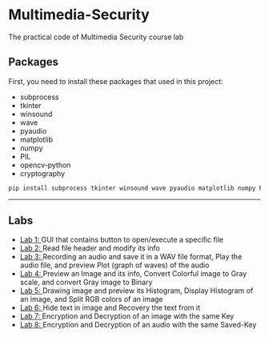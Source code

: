 # Multimedia-Security
The practical code of Multimedia Security course lab

## Packages
First, you need to install these packages that used in this project:
* subprocess
* tkinter
* winsound
* wave
* pyaudio
* matplotlib
* numpy
* PIL
* opencv-python
* cryptography

```bash
pip install subprocess tkinter winsound wave pyaudio matplotlib numpy PIL opencv-python cryptography
```

<hr>

## Labs
* [Lab 1: ](https://github.com/Sajjad-Hasan01/Multimedia-Security/blob/main/src/Lab1-GUIopenFile.py) GUI that contains button to open/execute a specific file
* [Lab 2: ](https://github.com/Sajjad-Hasan01/Multimedia-Security/blob/main/src/Lab2-ExtractSoundFileHeader.py) Read file header and modify its info
* [Lab 3: ](https://github.com/Sajjad-Hasan01/Multimedia-Security/blob/main/src/Lab3-Rec%26Play%26PlotAudio.py) Recording an audio and save it in a WAV file format, Play the audio file, and preview Plot (graph of waves) of the audio
* [Lab 4: ](https://github.com/Sajjad-Hasan01/Multimedia-Security/blob/main/src/Lab4-Image.py) Preview an Image and its info, Convert Colorful image to Gray scale, and convert Gray image to Binary
* [Lab 5: ](https://github.com/Sajjad-Hasan01/Multimedia-Security/blob/main/src/Lab5-Histogram.py) Drawing image and preview its Histogram, Display Histogram of an image, and Split RGB colors of an image
* [Lab 6: ](https://github.com/Sajjad-Hasan01/Multimedia-Security/blob/main/src/Lab6-HideTextInImage.py) Hide text in image and Recovery the text from it
* [Lab 7: ](https://github.com/Sajjad-Hasan01/Multimedia-Security/blob/main/src/Lab7-Crypt%26DecryptImage.py) Encryption and Decryption of an image with the same Key
* [Lab 8: ](https://github.com/Sajjad-Hasan01/Multimedia-Security/blob/main/src/Lab8-Crypt%26DecryptAudio.py) Encryption and Decryption of an audio with the same Saved-Key
